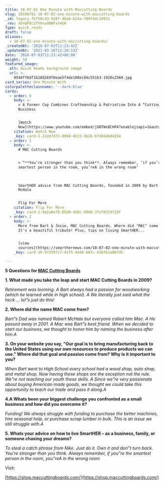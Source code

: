 ```yaml
---
title: 18.07.02 One Minute with Maccutting Boards
slug: 20180702-18-07-02-one-minute-with-maccutting-boards
_id: legacy-fbf50cd3-9187-46ab-b14a-f897ddc34931
_rev: XOnQP8cIThhnw9BWFxV4GH
type: quick_reads
draft: false
aliases:
  - 18-07-02-one-minute-with-maccutting-boards/
_createdAt: '2018-07-03T11:23:42Z'
_updatedAt: '2021-03-16T12:28:13Z'
date: '2018-07-03T11:23:42+00:00'
weight: 50
featured_image:
  alt: Quick Reads background image
  url: >-
    0544ff6df1b28d269f0eae5f4de108ec84c551b3-1920x2560.jpg
card_series: One Minute With
colorpaletteclassname: '--dark-blue'
cards:
  - order: 0
    body: >-
      > A Former Cop Combines Craftmanship & Patriotism Into A “Cutting Edge”
      Business


      [Watch
      Now](https://www.youtube.com/embed/jGNTWx8CHP4?enablejsapi=1&autoplay=1&rel=0)
    citation: Watch Now
    _key: card-1-22dd7d73-0998-4533-9b1b-67d044b84294
  - order: 1
    body: >-
      # MAC Cutting Boards


      > “**You’re stronger than you think**. Always remember, ‘if you’re the
      smartest person in the room, you’reA in the wrong room’  
        
        
        
      SmartHER advice from MAC Cutting Boards, founded in 2009 by Bart & Josie
      McHale


      Flip For More
    citation: Flip For More
    _key: card-2-9e2a8e78-05d0-458c-9980-3fef8319f28f
  - order: 2
    body: >-
      More from Bart & Josie, MAC Cutting Boards. Where did "MAC" come from?
      It's a beautiful tribute! Plus, tips on living SmartHER...


      [view
      sources](https://smarthernews.com/18-07-02-one-minute-with-maccutting-boards/)
    _key: card-10-972597c7-41f5-4940-b8fc-63b7b1a867d5

---
```

**5 Questions for [MAC Cutting Boards](https://shop.maccuttingboards.com/)**

**1. What made you take the leap and start MAC Cutting Boards in 2009?**

_Retirement was looming. A Bart always had a passion for woodworking (which he learned while in high school). A We literally just said what the heck … let”s just do this!_

**2. Where did the name MAC come from?**

_Bart”s Dad was named Robert McHale but everyone called him Mac. A He passed away in 2001. A Mac was Bart”s best friend. When we decided to start our business, we thought to honor him by naming the business after him.A_

**3. On your website you say, “Our goal is to bring manufacturing back to the United States using our own resources to produce products we can use.” Where did that goal and passion come from? Why is it important to you?**

_When Bart went to High School every school had a wood shop, auto shop, and metal shop. Now having these shops are the exception not the rule. We”re not teaching our youth these skills. A Since we”re very passionate about buying American made goods, we thought we could take this opportunity to teach our trade and pass it along.A_

**4.A Whats been your biggest challenge you confronted as a small business and how did you overcome it?**

_Funding! We always struggle with funding to purchase the better machines, hire seasonal help, or purchase scrap lumber in bulk. This is an issue we still struggle with.A_

**5. Whats your advice on how to live SmartHER – as a business, family, or someone chasing your dreams?**

_To steal a catch phrase from Nike. Just do it. Own it and don”t turn back. You’re stronger than you think. Always remember, if you”re the smartest person in the room, you”reA in the wrong room_

Visit:

[https://shop.maccuttingboards.com/](https://shop.maccuttingboards.com/)